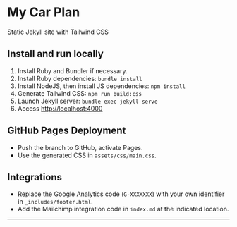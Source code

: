 # My Car Plan

Static Jekyll site with Tailwind CSS

## Install and run locally

1. Install Ruby and Bundler if necessary.
2. Install Ruby dependencies: `bundle install`
3. Install NodeJS, then install JS dependencies: `npm install`
4. Generate Tailwind CSS: `npm run build:css`
5. Launch Jekyll server: `bundle exec jekyll serve`
6. Access [http://localhost:4000](http://localhost:4000)

## GitHub Pages Deployment

- Push the branch to GitHub, activate Pages.
- Use the generated CSS in `assets/css/main.css`.

## Integrations

- Replace the Google Analytics code (`G-XXXXXXX`) with your own identifier in `_includes/footer.html`.
- Add the Mailchimp integration code in `index.md` at the indicated location.

---
